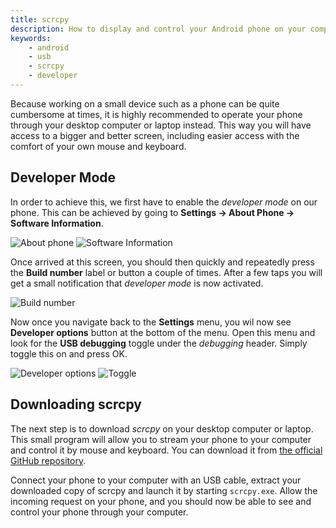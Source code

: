 ```yaml
---
title: scrcpy
description: How to display and control your Android phone on your computer with USB
keywords:
    - android
    - usb
    - scrcpy
    - developer
---
```


Because working on a small device such as a phone can be quite cumbersome at times, it is highly recommended to operate your phone through your desktop computer or laptop instead. This way you will have access to a bigger and better screen, including easier access with the comfort of your own mouse and keyboard.

## Developer Mode
In order to achieve this, we first have to enable the *developer mode* on our phone. This can be achieved by going to **Settings -> About Phone -> Software Information**.

![About phone](/img/scrcpy/1.png) ![Software Information](/img/scrcpy/2.png)

Once arrived at this screen, you should then quickly and repeatedly press the **Build number** label or button a couple of times. After a few taps you will get a small notification that *developer mode* is now activated.

![Build number](/img/scrcpy/3.png)

Now once you navigate back to the **Settings** menu, you wil now see **Developer options** button at the bottom of the menu. Open this menu and look for the **USB debugging** toggle under the *debugging* header. Simply toggle this on and press OK.

![Developer options](/img/scrcpy/4.png) ![Toggle](/img/scrcpy/5.png)

## Downloading scrcpy
The next step is to download *scrcpy* on your desktop computer or laptop. This small program will allow you to stream your phone to your computer and control it by mouse and keyboard. You can download it from [the official GitHub repository](https://github.com/Genymobile/scrcpy/releases).

Connect your phone to your computer with an USB cable, extract your downloaded copy of scrcpy and launch it by starting `scrcpy.exe`. Allow the incoming request on your phone, and you should now be able to see and control your phone through your computer.